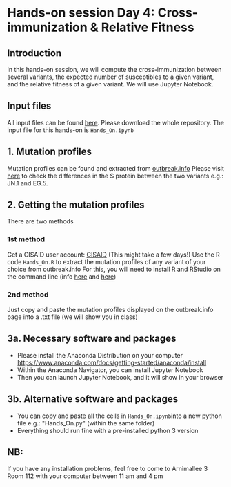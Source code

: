 # Hands-on session Day 4: Cross-immunization & Relative Fitness

## Introduction
In this hands-on session, we will compute the cross-immunization between several variants, the expected number of susceptibles to a given variant, and the relative fitness of a given variant. We will use Jupyter Notebook. 

## Input files

All input files can be found [here](https://github.com/AlexiaNomena/SC2_VASIL). Please download the whole repository.
The input file for this hands-on is `Hands_On.ipynb`

## 1. Mutation profiles
Mutation profiles can be found and extracted from [outbreak.info](https://outbreak.info/)
Please visit [here](https://outbreak.info/compare-lineages?pango=JN.1&pango=EG.5&gene=S&threshold=75&nthresh=1&dark=false) to check the differences in the S protein between the two variants e.g.: JN.1 and EG.5.

## 2. Getting the mutation profiles
There are two methods

### 1st method
Get a GISAID user account: [GISAID](https://gisaid.org/register/) (This might take a few days!)
Use the R code `Hands_On.R` to extract the mutation profiles of any variant of your choice from outbreak.info
For this, you will need to install R and RStudio on the command line (info [here](https://anaconda.org/conda-forge/r-base) and [here](https://anaconda.org/r/rstudio))

### 2nd method
Just copy and paste the mutation profiles displayed on the outbreak.info page into a .txt file (we will show you in class)

## 3a. Necessary software and packages

- Please install the Anaconda Distribution on your computer https://www.anaconda.com/docs/getting-started/anaconda/install
- Within the Anaconda Navigator, you can install Jupyter Notebook
- Then you can launch Jupyter Notebook, and it will show in your browser

## 3b. Alternative software and packages

- You can copy and paste all the cells in `Hands_On.ipynb`into a new python file e.g.: "Hands_On.py" (within the same folder)
- Everything should run fine with a pre-installed python 3 version

## NB:
If you have any installation problems, feel free to come to Arnimallee 3 Room 112 with your computer between 11 am and 4 pm

